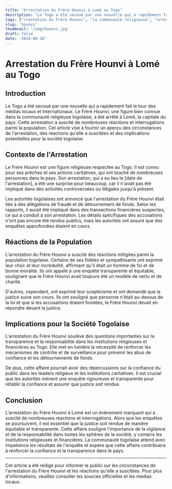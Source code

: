 ```yaml
---
title: "Arrestation du Frère Hounvi à Lomé au Togo"
description: "Le Togo a été secoué par une nouvelle qui a rapidement fait le tour des médias locaux et internationaux."
tags: ["rrestation du Frère Hounvi", "la communauté religieuse", "arrestation", "la Société Togolaise", "public", "Lomé"]
slug: 'hounvi'
thumbnail: '/img/hounvi.jpg'
draft: false
date: '2024-08-18'
---
```


# Arrestation du Frère Hounvi à Lomé au Togo

## Introduction

Le Togo a été secoué par une nouvelle qui a rapidement fait le tour des médias locaux et internationaux. Le Frère Hounvi, une figure bien connue dans la communauté religieuse togolaise, a été arrêté à Lomé, la capitale du pays. Cette arrestation a suscité de nombreuses réactions et interrogations parmi la population. Cet article vise à fournir un aperçu des circonstances de l'arrestation, des réactions qu'elle a suscitées et des implications potentielles pour la société togolaise.

## Contexte de l'Arrestation

Le Frère Hounvi est une figure religieuse respectée au Togo. Il est connu pour ses prêches et ses actions caritatives, qui ont touché de nombreuses personnes dans le pays. Son arrestation, qui a eu lieu le [date de l'arrestation], a été une surprise pour beaucoup, car il n'avait pas été impliqué dans des activités controversées ou illégales jusqu'à présent.

Les autorités togolaises ont annoncé que l'arrestation du Frère Hounvi était liée à des allégations de fraude et de détournement de fonds. Selon les rapports, il aurait été impliqué dans des transactions financières suspectes, ce qui a conduit à son arrestation. Les détails spécifiques des accusations n'ont pas encore été rendus publics, mais les autorités ont assuré que des enquêtes approfondies étaient en cours.

## Réactions de la Population

L'arrestation du Frère Hounvi a suscité des réactions mitigées parmi la population togolaise. Certains de ses fidèles et sympathisants ont exprimé leur choc et leur incrédulité, affirmant qu'il était un homme de foi et de bonne moralité. Ils ont appelé à une enquête transparente et équitable, soulignant que le Frère Hounvi avait toujours été un modèle de vertu et de charité.

D'autres, cependant, ont exprimé leur scepticisme et ont demandé que la justice suive son cours. Ils ont souligné que personne n'était au-dessus de la loi et que si les accusations étaient fondées, le Frère Hounvi devait en répondre devant la justice.

## Implications pour la Société Togolaise

L'arrestation du Frère Hounvi soulève des questions importantes sur la transparence et la responsabilité dans les institutions religieuses et financières au Togo. Elle met en lumière la nécessité de renforcer les mécanismes de contrôle et de surveillance pour prévenir les abus de confiance et les détournements de fonds.

De plus, cette affaire pourrait avoir des répercussions sur la confiance du public dans les leaders religieux et les institutions caritatives. Il est crucial que les autorités mènent une enquête rigoureuse et transparente pour rétablir la confiance et assurer que justice soit rendue.

## Conclusion

L'arrestation du Frère Hounvi à Lomé est un événement marquant qui a suscité de nombreuses réactions et interrogations. Alors que les enquêtes se poursuivent, il est essentiel que la justice soit rendue de manière équitable et transparente. Cette affaire souligne l'importance de la vigilance et de la responsabilité dans toutes les sphères de la société, y compris les institutions religieuses et financières. La communauté togolaise attend avec impatience les résultats de l'enquête et espère que cette affaire contribuera à renforcer la confiance et la transparence dans le pays.

---

Cet article a été rédigé pour informer le public sur les circonstances de l'arrestation du Frère Hounvi et les réactions qu'elle a suscitées. Pour plus d'informations, veuillez consulter les sources officielles et les médias locaux.
